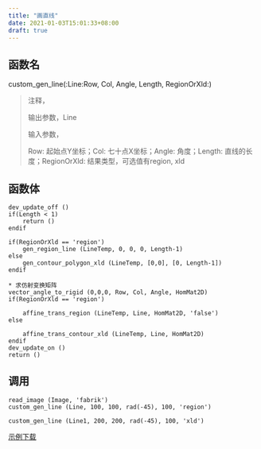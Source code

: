 ```yaml
---
title: "画直线"
date: 2021-01-03T15:01:33+08:00
draft: true
---
```


## 函数名

custom_gen_line(:Line:Row, Col, Angle, Length, RegionOrXld:)

> 注释，
>
> 输出参数，Line
>
> 输入参数，
>
> Row: 起始点Y坐标；Col: 七十点X坐标；Angle: 角度；Length: 直线的长度；RegionOrXld: 结果类型，可选值有region, xld



## 函数体

```
dev_update_off ()
if(Length < 1)
    return ()
endif

if(RegionOrXld == 'region')
    gen_region_line (LineTemp, 0, 0, 0, Length-1)
else
    gen_contour_polygon_xld (LineTemp, [0,0], [0, Length-1])
endif

* 求仿射变换矩阵
vector_angle_to_rigid (0,0,0, Row, Col, Angle, HomMat2D)
if(RegionOrXld == 'region')
    
    affine_trans_region (LineTemp, Line, HomMat2D, 'false')
else
    
    affine_trans_contour_xld (LineTemp, Line, HomMat2D)
endif
dev_update_on ()
return ()
```

## 调用

```
read_image (Image, 'fabrik')
custom_gen_line (Line, 100, 100, rad(-45), 100, 'region')

custom_gen_line (Line1, 200, 200, rad(-45), 100, 'xld')
```

[示例下载](http://qn.halcon.lizhenguo.cn/file/line.zip)
